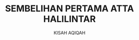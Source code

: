 ---
subtitle: KISAH AQIQAH
title: SEMBELIHAN PERTAMA ATTA HALILINTAR
deskripsi: Muhammad Attamimi Halilintar atau yang lebih dikenal dengan sebutan Atta Halilintar adalah YouTuber, selebritis, dan pengusaha asal Indonesia.
image:
    url: /assets/images/slider-hero-story/slider-2.jpg
    alt: Slider-2 Storypage
CTA:
    text: Lihat Video
    link: https://www.youtube.com/watch?v=oYK1qLqdszU
---